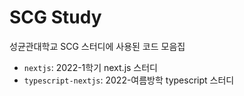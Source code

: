 # SCG Study

성균관대학교 SCG 스터디에 사용된 코드 모음집

- `nextjs`: 2022-1학기 next.js 스터디
- `typescript-nextjs`: 2022-여름방학 typescript 스터디
